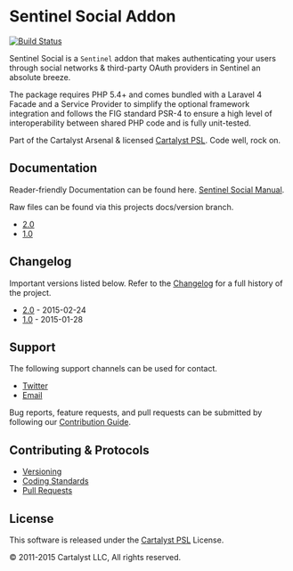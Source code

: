 # Sentinel Social Addon

[![Build Status](https://magnum.travis-ci.com/cartalyst/sentinel-social.svg?token=98Zt8zYdwyheTKqziswS&branch=master)](https://magnum.travis-ci.com/cartalyst/sentinel-social)

Sentinel Social is a `Sentinel` addon that makes authenticating your users through social networks & third-party OAuth providers in Sentinel an absolute breeze.

The package requires PHP 5.4+ and comes bundled with a Laravel 4 Facade and a Service Provider to simplify the optional framework integration and follows the FIG standard PSR-4 to ensure a high level of interoperability between shared PHP code and is fully unit-tested.

Part of the Cartalyst Arsenal & licensed [Cartalyst PSL](LICENSE). Code well, rock on.

## Documentation

Reader-friendly Documentation can be found here. [Sentinel Social Manual](https://cartalyst.com/manual/sentinel-social).

Raw files can be found via this projects docs/version branch.

- [2.0](https://github.com/cartalyst/sentinel-social/tree/docs/2.0)
- [1.0](https://github.com/cartalyst/sentinel-social/tree/docs/1.0)

## Changelog

Important versions listed below. Refer to the [Changelog](CHANGELOG.md) for a full history of the project.

- [2.0](CHANGELOG.md) - 2015-02-24
- [1.0](CHANGELOG.md) - 2015-01-28

## Support

The following support channels can be used for contact.

- [Twitter](https://cartalyst.com/@twitter)
- [Email](mailto:help@cartalyst.com)

Bug reports, feature requests, and pull requests can be submitted by following our [Contribution Guide](CONTRIBUTING.md).

## Contributing & Protocols

- [Versioning](CONTRIBUTING.md#versioning)
- [Coding Standards](CONTRIBUTING.md#coding-standards)
- [Pull Requests](CONTRIBUTING.md#pull-requests)

## License

This software is released under the [Cartalyst PSL](LICENSE) License.

© 2011-2015 Cartalyst LLC, All rights reserved.
